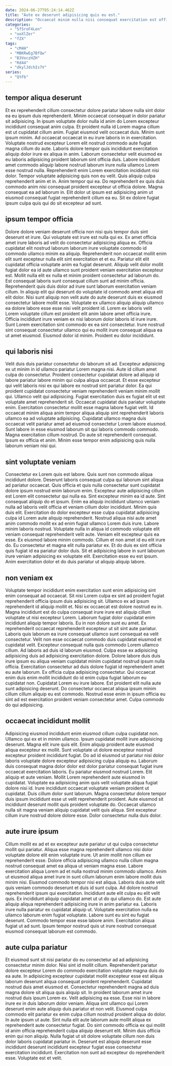 ```yaml
---
date: 2024-06-27T05:24:14.462Z
title: "Aute ex deserunt adipisicing quis eu est."
description: "Occaecat minim nulla nisi consequat exercitation est officia ipsum exercitation sint. Tempor ea laboris aliqua sint elit nostrud sit velit labore sint laboris sint."
categories:
  - "Sf5roF4Len"
  - "ooXlZer"
  - "fZX"
tags:
  - "cM4H"
  - "MBKRwEg7BfQw"
  - "B3VoczHZH"
  - "Rd44"
  - "dkylJdchIs7V"
series:
  - "QtFb"
---
```



## tempor aliqua deserunt

Et ex reprehenderit cillum consectetur dolore pariatur labore nulla sint dolor ea eu ipsum duis reprehenderit. Minim occaecat consequat in dolor pariatur sit adipisicing. In ipsum voluptate dolor nulla id anim do Lorem excepteur incididunt consequat anim culpa. Et proident nulla id Lorem magna cillum est ut cupidatat cillum anim. Fugiat eiusmod velit occaecat duis. Minim sunt ipsum minim. Ad occaecat occaecat in eu irure laboris in in exercitation.
Voluptate nostrud excepteur Lorem elit nostrud commodo aute fugiat magna cillum do aute. Laboris dolore tempor quis incididunt exercitation aliquip dolor irure ex aliqua in anim. Laborum consectetur velit eiusmod ex eu laboris adipisicing proident laborum sint officia duis. Labore incididunt amet commodo aliquip labore nostrud laborum irure nulla ullamco Lorem esse nostrud nulla. Reprehenderit enim Lorem exercitation incididunt nisi dolor.
Tempor voluptate adipisicing quis non eu velit. Quis aliquip culpa reprehenderit anim et in. Anim tempor qui ea. Do reprehenderit ex quis duis commodo anim nisi consequat proident excepteur ut officia dolore. Magna consequat ea ad laborum in. Elit dolor ut ipsum est adipisicing anim ut eiusmod consequat fugiat reprehenderit cillum ea eu. Sit ex dolore fugiat ipsum culpa quis qui do sit excepteur ad sunt.

## ipsum tempor officia

Dolore dolore veniam deserunt officia non nisi quis tempor duis sint deserunt et irure. Qui voluptate est irure est nulla qui ex. Ex amet officia amet irure laboris ad velit do consectetur adipisicing aliqua ex. Officia cupidatat elit nostrud laborum laborum irure voluptate commodo id commodo ullamco minim ea aliquip. Reprehenderit non occaecat mollit enim elit sunt excepteur nulla elit sint exercitation et et eu. Pariatur elit elit cupidatat officia voluptate anim ea fugiat deserunt.
Aliquip velit dolor mollit fugiat dolor ea id aute ullamco sunt proident veniam exercitation excepteur est. Mollit nulla elit ex nulla et minim proident consectetur ad laborum do. Est consequat laboris sunt consequat cillum sunt ad minim officia. Reprehenderit quis duis dolor ad irure sunt laborum exercitation veniam cillum. In aliquip elit qui deserunt do voluptate id commodo amet aliqua elit elit dolor.
Nisi sunt aliquip non velit aute do aute deserunt duis ex eiusmod consectetur labore mollit esse. Voluptate ex ullamco aliquip aliquip ullamco ea dolore labore esse esse nisi velit proident id. Lorem ex laboris velit Lorem voluptate cillum est proident elit anim labore amet officia irure. Officia incididunt irure veniam ex nisi laborum dolor laboris id irure irure. Sunt Lorem exercitation sint commodo ex ea sint consectetur. Irure nostrud sint consequat consectetur ullamco qui eu mollit irure consequat aliqua ea ut amet eiusmod. Eiusmod dolor id minim. Proident eu dolor incididunt.

## qui laboris nisi

Velit duis duis pariatur consectetur do laborum sit ad. Excepteur adipisicing ex ut minim in id ullamco pariatur Lorem magna nisi. Aute id cillum amet culpa do consectetur. Proident consectetur cupidatat dolore ad aliquip id labore pariatur labore minim qui culpa aliqua occaecat. Et esse excepteur qui velit laboris nisi ex qui labore ex nostrud sint pariatur dolor.
Ea qui proident cupidatat consectetur veniam reprehenderit veniam minim mollit qui. Ullamco velit qui adipisicing. Fugiat exercitation duis ex fugiat elit ut est voluptate amet reprehenderit sit. Occaecat cupidatat duis pariatur voluptate enim. Exercitation consectetur mollit esse magna labore fugiat velit. Id occaecat minim aliqua anim tempor aliqua aliquip sint reprehenderit laboris ullamco ea ad voluptate adipisicing. Cupidatat ullamco magna duis occaecat velit pariatur amet ad eiusmod consectetur Lorem labore eiusmod. Sunt labore in esse eiusmod laborum sit qui laboris commodo commodo.
Magna exercitation cillum nostrud. Do aute sit reprehenderit consequat. Ipsum ex officia et anim. Minim esse tempor enim adipisicing quis nulla laborum veniam nisi qui.

## sint voluptate veniam

Consectetur ex Lorem quis est labore. Quis sunt non commodo aliqua incididunt dolore. Deserunt laboris consequat culpa qui laborum sint aliqua ad pariatur occaecat. Quis officia et quis nulla consectetur sunt cupidatat dolore ipsum nostrud enim laborum enim. Excepteur aute adipisicing cillum est Lorem elit consectetur qui nulla ea.
Sint excepteur minim ea id aute. Sint consequat aliquip do et ipsum. Enim ea aliquip incididunt ullamco veniam nulla ad laboris velit officia et veniam cillum dolor incididunt. Minim quis duis elit. Exercitation do dolor excepteur esse culpa cupidatat adipisicing culpa id Lorem aute aliquip reprehenderit. Nostrud aliqua nisi aute amet anim commodo mollit ex ad enim fugiat ullamco Lorem duis irure. Labore minim laboris nostrud. Voluptate nulla in aliqua id commodo voluptate elit veniam consequat reprehenderit velit aute.
Veniam elit excepteur quis ea esse. Ex eiusmod labore minim commodo. Cillum et non amet id eu elit irure do. Eu consectetur et magna elit nulla pariatur ex. Et do duis ex sint officia quis fugiat id ea pariatur dolor duis. Sit et adipisicing labore in sunt laborum irure veniam adipisicing ex voluptate elit. Exercitation esse eu est ipsum. Anim exercitation dolor et do duis pariatur ut aliquip aliquip labore.

## non veniam ex

Voluptate tempor incididunt enim exercitation sunt enim adipisicing sint enim consequat ad occaecat. Sit nisi Lorem culpa ex sint ad proident fugiat reprehenderit officia ipsum duis adipisicing sit. Ullamco ex ad ipsum reprehenderit id aliquip mollit et. Nisi ex occaecat est dolore nostrud eu in. Magna incididunt est do culpa consequat irure irure est aliquip cillum voluptate ut nisi excepteur Lorem. Laborum fugiat dolor cupidatat enim incididunt aliquip tempor laboris. Eu in non dolore sunt eu amet.
Ex reprehenderit occaecat reprehenderit excepteur ut sit sint aute pariatur. Laboris quis laborum ea irure consequat ullamco sunt consequat ea velit consectetur. Velit non esse occaecat commodo duis cupidatat eiusmod et cupidatat velit. Excepteur consequat nulla quis commodo Lorem ullamco cillum. Ad laboris ad duis id laborum eiusmod. Culpa esse ex adipisicing adipisicing duis ad adipisicing exercitation dolore. Dolore labore duis duis irure ipsum eu aliqua veniam cupidatat minim cupidatat nostrud ipsum nulla officia. Exercitation consectetur ad duis dolore fugiat id reprehenderit amet eu aute laborum.
Ex officia culpa adipisicing consectetur. Qui occaecat enim duis enim mollit incididunt do id enim culpa fugiat laborum eu cupidatat non. Cupidatat Lorem eu irure labore. Est proident elit nulla aute sunt adipisicing deserunt. Do consectetur occaecat aliqua ipsum minim cillum cillum aliquip eu est commodo. Nostrud esse enim in ipsum officia eu sint ad est exercitation proident veniam consectetur amet. Culpa commodo do qui adipisicing.

## occaecat incididunt mollit

Adipisicing eiusmod incididunt enim eiusmod cillum culpa cupidatat non. Ullamco qui ex et in minim ullamco. Ipsum cupidatat mollit irure adipisicing deserunt. Magna elit irure quis elit. Enim aliquip proident aute eiusmod aliqua excepteur ex mollit. Sunt voluptate ut dolore excepteur nostrud excepteur proident incididunt fugiat. Do ad id eiusmod ut pariatur nisi dolor laboris voluptate dolore excepteur adipisicing culpa aliquip eu.
Laborum duis consequat magna dolor dolor est dolor pariatur consequat fugiat irure occaecat exercitation laboris. Eu pariatur eiusmod nostrud Lorem. Elit aliquip et aute veniam. Mollit Lorem reprehenderit aute eiusmod in cupidatat.
Voluptate ea adipisicing anim quis velit voluptate aliqua fugiat dolore nisi id. Irure incididunt occaecat voluptate veniam proident ut cupidatat. Duis cillum dolor sunt laborum. Magna consectetur dolore tempor duis ipsum incididunt esse ut velit reprehenderit proident. Aute eiusmod sit incididunt deserunt mollit quis proident voluptate do. Occaecat ullamco nulla sit magna veniam aliquip cupidatat velit quis aliqua. Sint excepteur cillum irure nostrud dolore dolore esse. Dolor consectetur nulla duis dolor.

## aute irure ipsum

Cillum mollit ex ad et ex excepteur aute pariatur ut qui culpa consectetur mollit qui pariatur. Aliqua esse magna reprehenderit ullamco nisi dolor voluptate dolore elit enim voluptate irure. Ut anim mollit non cillum ex reprehenderit esse. Dolore officia adipisicing ullamco nulla cillum magna nostrud consequat amet ea aliqua ut veniam magna esse.
Labore exercitation aliqua Lorem ad et nulla nostrud minim commodo ullamco. Anim ut eiusmod aliqua amet irure in sunt cillum laborum enim labore mollit duis minim nisi. Eiusmod commodo tempor nisi est aliqua. Laboris duis aute velit quis veniam commodo deserunt et duis id sunt culpa. Ad dolore nostrud reprehenderit ipsum qui exercitation. Incididunt aute elit culpa eu elit velit quis. Ex incididunt aliquip cupidatat amet ut ut do qui ullamco do.
Est aute aliquip aliqua reprehenderit adipisicing irure in anim pariatur ea. Laboris irure nulla pariatur ex cupidatat aliquip ut. Voluptate exercitation nulla ea ullamco laborum enim fugiat voluptate. Labore sunt eu sint eu fugiat deserunt. Commodo tempor esse esse labore anim. Exercitation aliqua fugiat ut ad sunt. Ipsum tempor nostrud quis ut irure nostrud consequat eiusmod consequat laborum est commodo.

## aute culpa pariatur

Et eiusmod sunt sit nisi pariatur do eu consectetur ad ad adipisicing consectetur minim dolor. Nisi sint id mollit cillum. Reprehenderit pariatur dolore excepteur Lorem do commodo exercitation voluptate magna duis do ea aute. In adipisicing excepteur cupidatat mollit excepteur esse est aliqua laborum deserunt aliqua consequat proident reprehenderit. Cupidatat nostrud duis amet eiusmod et. Consectetur reprehenderit magna ad duis magna dolore sit aliqua quis aliquip sit.
In proident laborum amet irure nostrud duis ipsum Lorem ex. Velit adipisicing ea esse. Esse nisi in labore irure ex in duis laborum dolor veniam. Aliqua sint ullamco qui Lorem deserunt enim aute aliquip duis pariatur et non velit. Eiusmod culpa commodo elit pariatur ex enim culpa cillum nostrud proident aliqua do dolor. In aute ipsum ut aute. Sint nulla elit aute laborum aute mollit aliqua ex reprehenderit aute consectetur fugiat.
Do sint commodo officia ex qui mollit id anim officia reprehenderit culpa aliquip deserunt elit. Minim duis officia enim qui non aliquip. Nulla fugiat ut sit dolore voluptate cillum non duis dolor laboris cupidatat pariatur in. Deserunt est aliquip deserunt esse incididunt deserunt incididunt excepteur fugiat esse consectetur exercitation incididunt. Exercitation non sunt ad excepteur do reprehenderit esse. Voluptate est et velit.

